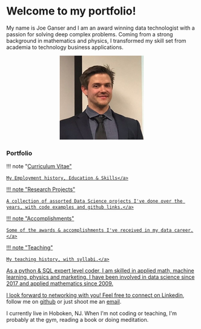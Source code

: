 <h1>Welcome to my portfolio!</h1>

My name is Joe Ganser and I am an award winning data technologist with a passion for solving deep complex problems. Coming from a strong background in mathematics and physics, I transformed my skill set from academia to technology business applications. 
<center>
<img src="images/pic.jpeg" height=222 width=222>
</center>


<h3>Portfolio</h3>

!!! note "<a href="/curriculum_vitae">Curriculum Vitae"

    My Employment history, Education & Skills</a>

!!! note "<a href="/research/2022-8-2_dengu">Research Projects"

    A collection of assorted Data Science projects I've done over the years, with code examples and github links.</a>

!!! note "<a href="/awards_CV">Accomplishments"

    Some of the awards & accomplishments I've received in my data career.</a>

!!! note "<a href="/teaching_CV">Teaching"

    My teaching history, with syllabi.</a>



As a python & SQL expert level coder, I am skilled in applied math, machine learning, physics and marketing. I have been involved in data science since 2017 and applied mathematics since 2009.</p>I look forward to networking with you! Feel free to connect on <a href="https://www.linkedin.com/in/joe-ganser-aa9b8b132">Linkedin</a>, follow me on <a href="https://github.com/joeganser">github</a> or just shoot me an <a href="mailto:jkgprofessional@gmail.com">email</a>.
</p>
I currently live in Hoboken, NJ. When I'm not coding or teaching, I'm probably at the gym, reading a book or doing meditation.